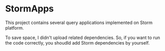 StormApps
=========

This project contains several query applications implemented on Storm platform.

To save space, I didn't upload related dependencies. So, if you want to run the code correctly, you shoudld add Storm dependencies by yourself.
